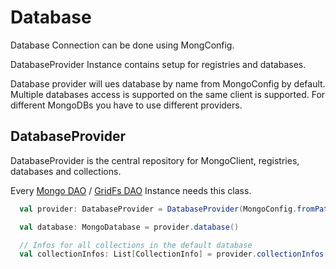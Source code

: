 # Database

Database Connection can be done using MongConfig.

DatabaseProvider Instance contains setup for registries and databases.

Database provider will ues database by name from MongoConfig by default.
Multiple databases access is supported on the same client is supported. For different MongoDBs you have to use different providers.

## DatabaseProvider
DatabaseProvider is the central repository for MongoClient, registries, databases and collections.

Every [Mongo DAO](../mongo-dao/index.md) / [GridFs DAO](../gridfs-dao/index.md) Instance needs this class.

```scala
  val provider: DatabaseProvider = DatabaseProvider(MongoConfig.fromPath())

  val database: MongoDatabase = provider.database()

  // Infos for all collections in the default database
  val collectionInfos: List[CollectionInfo] = provider.collectionInfos()
```